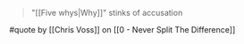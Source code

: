 > "[[Five whys|Why]]" stinks of accusation

#quote by [[Chris Voss]] on [[0 - Never Split The Difference]]
